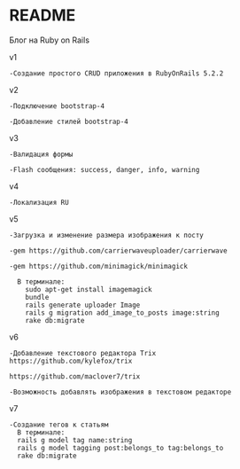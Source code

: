 # README
Блог на Ruby on Rails

v1

    -Создание простого CRUD приложения в RubyOnRails 5.2.2

v2

    -Подключение bootstrap-4

    -Добавление стилей bootstrap-4

v3

    -Валидация формы

    -Flash сообщения: success, danger, info, warning

v4

    -Локализация RU

v5

    -Загрузка и изменение размера изображения к посту

    -gem https://github.com/carrierwaveuploader/carrierwave

    -gem https://github.com/minimagick/minimagick

      В терминале:
        sudo apt-get install imagemagick
        bundle
        rails generate uploader Image
        rails g migration add_image_to_posts image:string
        rake db:migrate

v6

    -Добавление текстового редактора Trix
    https://github.com/kylefox/trix

    https://github.com/maclover7/trix

    -Возможность добавлять изображения в текстовом редакторе

v7

    -Создание тегов к статьям
      В терминале:
      rails g model tag name:string
      rails g model tagging post:belongs_to tag:belongs_to
      rake db:migrate
